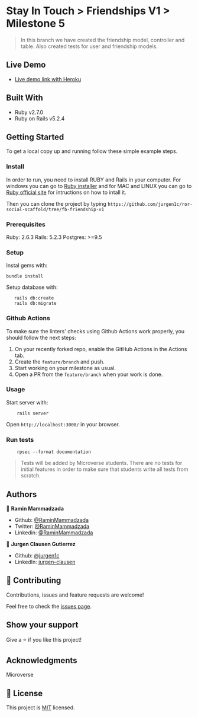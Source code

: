 # Stay In Touch > Friendships V1 > Milestone 5

> In this branch we have created the friendship model, controller and table. Also created tests for user and friendship models.

## Live Demo
- [Live demo link with Heroku](https://dry-beyond-11962.herokuapp.com/)

## Built With

- Ruby v2.7.0
- Ruby on Rails v5.2.4

## Getting Started

To get a local copy up and running follow these simple example steps.

### Install
In order to run, you need to install RUBY and Rails in your computer. For windows you can go to [Ruby installer](https://rubyinstaller.org/) and for MAC and LINUX you can go to [Ruby official site](https://www.ruby-lang.org/en/downloads/) for intructions on how to intall it.

Then you can clone the project by typing ```https://github.com/jurgen1c/ror-social-scaffold/tree/fb-friendship-v1```

### Prerequisites

Ruby: 2.6.3
Rails: 5.2.3
Postgres: >=9.5

### Setup

Instal gems with:

```
bundle install
```

Setup database with:

```
   rails db:create
   rails db:migrate
```

### Github Actions

To make sure the linters' checks using Github Actions work properly, you should follow the next steps:

1. On your recently forked repo, enable the GitHub Actions in the Actions tab.
2. Create the `feature/branch` and push.
3. Start working on your milestone as usual.
4. Open a PR from the `feature/branch` when your work is done.


### Usage

Start server with:

```
    rails server
```

Open `http://localhost:3000/` in your browser.

### Run tests

```
    rpsec --format documentation
```

> Tests will be added by Microverse students. There are no tests for initial features in order to make sure that students write all tests from scratch.

## Authors

👤 **Ramin Mammadzada**

- Github: [@RaminMammadzada](https://github.com/RaminMammadzada)
- Twitter: [@RaminMammadzada](https://twitter.com/RaminMammadzada)
- Linkedin: [@RaminMammadzada](https://www.linkedin.com/in/raminmammadzada) 

👤 **Jurgen Clausen Gutierrez**

- Github: [@jurgen1c](https://github.com/jurgen1c)
- LinkedIn: [jurgen-clausen](https://www.linkedin.com/in/jurgen-clausen-2740061a9/)

## 🤝 Contributing

Contributions, issues and feature requests are welcome!

Feel free to check the [issues page](issues/).

## Show your support

Give a ⭐️ if you like this project!

## Acknowledgments

Microverse

## 📝 License

This project is [MIT](lic.url) licensed.

